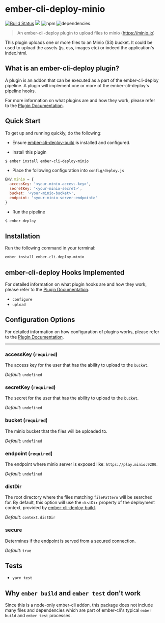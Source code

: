 # ember-cli-deploy-minio

[![Build Status](https://travis-ci.org/trustvox/ember-cli-deploy-minio.svg?branch=master)](https://travis-ci.org/trustvox/ember-cli-deploy-minio)
[![](https://ember-cli-deploy.github.io/ember-cli-deploy-version-badges/plugins/ember-cli-deploy-minio.svg)](http://ember-cli-deploy.github.io/ember-cli-deploy-version-badges/)
![npm](https://img.shields.io/npm/v/ember-cli-deploy-minio.svg)
![dependencies](https://david-dm.org/trustvox/ember-cli-deploy-minio.svg)

> An ember-cli-deploy plugin to upload files to minio (https://minio.io)

This plugin uploads one or more files to an Minio (S3) bucket. It could be used to upload the assets (js, css, images etc) or indeed the application's index.html.

## What is an ember-cli-deploy plugin?

A plugin is an addon that can be executed as a part of the ember-cli-deploy pipeline. A plugin will implement one or more of the ember-cli-deploy's pipeline hooks.

For more information on what plugins are and how they work, please refer to the [Plugin Documentation][1].

## Quick Start

To get up and running quickly, do the following:

- Ensure [ember-cli-deploy-build][2] is installed and configured.

- Install this plugin

```bash
$ ember install ember-cli-deploy-minio
```

- Place the following configuration into `config/deploy.js`

```javascript
ENV.minio = {
  accessKey: '<your-minio-access-key>',
  secretKey: '<your-minio-secret>',
  bucket: '<your-minio-bucket>',
  endpoint: '<your-minio-server-endpoint>'
}
```

- Run the pipeline

```bash
$ ember deploy
```

## Installation
Run the following command in your terminal:

```bash
ember install ember-cli-deploy-minio
```

## ember-cli-deploy Hooks Implemented

For detailed information on what plugin hooks are and how they work, please refer to the [Plugin Documentation][1].

- `configure`
- `upload`

## Configuration Options

For detailed information on how configuration of plugins works, please refer to the [Plugin Documentation][1].

<hr/>

### accessKey (`required`)

The access key for the user that has the ability to upload to the `bucket`.

*Default:* `undefined`

### secretKey (`required`)

The secret for the user that has the ability to upload to the `bucket`. 

*Default:* `undefined`

### bucket (`required`)

The minio bucket that the files will be uploaded to.

*Default:* `undefined`

### endpoint (`required`)

The endpoint where minio server is exposed like: `https://play.minio:9200`.

*Default:* `undefined`

### distDir

The root directory where the files matching `filePattern` will be searched for. By default, this option will use the `distDir` property of the deployment context, provided by [ember-cli-deploy-build][2].

*Default:* `context.distDir`

### secure

Determines if the endpoint is served from a secured connection.

*Default:* `true`

## Tests

* `yarn test`

## Why `ember build` and `ember test` don't work

Since this is a node-only ember-cli addon, this package does not include many files and dependencies which are part of ember-cli's typical `ember build` and `ember test` processes.

[1]: http://ember-cli-deploy.com/plugins/ "Plugin Documentation"
[2]: https://github.com/ember-cli-deploy/ember-cli-deploy-build "ember-cli-deploy-build"
[3]: https://github.com/ember-cli-deploy/ember-cli-deploy-gzip "ember-cli-deploy-gzip"
